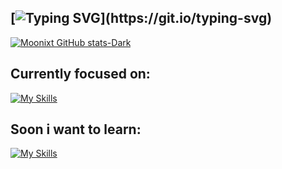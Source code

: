 ##  [![Typing SVG](https://readme-typing-svg.demolab.com?font=Fira+Code&pause=1000&color=00FF00&width=435&lines=No+matter+where+you+go%2C+;everybody's+connected.;The+body+exists+only+to%2C;verify+one's+own+existence.)](https://git.io/typing-svg)



[![Moonixt GitHub stats-Dark](https://github-readme-stats.vercel.app/api?username=moonixt&show_icons=true&theme=dark#gh-dark-mode-only)](https://github.com/anuraghazra/github-readme-stats#gh-dark-mode-only)

## Currently focused on:

[![My Skills](https://skillicons.dev/icons?i=django,python,electron,js,react,tailwind)](https://skillicons.dev)

## Soon i want to learn:

[![My Skills](https://skillicons.dev/icons?i=typescript,vue,cpp)](https://skillicons.dev)

